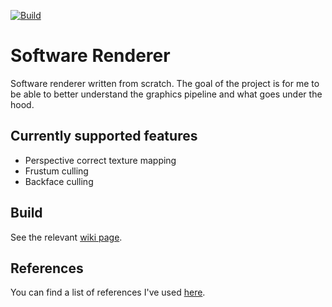 [![Build](https://github.com/marsp0/software-renderer/actions/workflows/build.yml/badge.svg)](https://github.com/marsp0/software-renderer/actions/workflows/build.yml)

# Software Renderer

Software renderer written from scratch. The goal of the project is for me to be able to better understand the graphics pipeline and what goes under the hood.

## Currently supported features
- Perspective correct texture mapping
- Frustum culling
- Backface culling

## Build
See the relevant [wiki page](https://github.com/marsp0/software-renderer/wiki/Build).

## References
You can find a list of references I've used [here](https://github.com/marsp0/software-renderer/wiki/References).